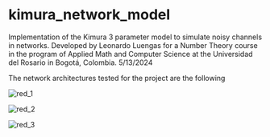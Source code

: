 # kimura_network_model
Implementation of the Kimura 3 parameter model to simulate noisy channels in networks.
Developed by Leonardo Luengas for a Number Theory course in the program of Applied Math and Computer Science at the Universidad del Rosario in Bogotá, Colombia.
5/13/2024

The network architectures tested for the project are the following

![red_1](https://github.com/leoleoleo17/kimura_network_model/assets/67807484/2f912f6c-8606-47ef-a206-ab14dea4b0e0)


![red_2](https://github.com/leoleoleo17/kimura_network_model/assets/67807484/26b867ed-4f6a-40c7-9e8f-20adda5ad964)


![red_3](https://github.com/leoleoleo17/kimura_network_model/assets/67807484/afcaa9cf-7209-4298-b48b-8bebcdba716b)
